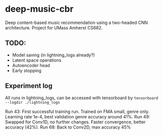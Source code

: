 # deep-music-cbr
Deep content-based music recommendation using a two-headed CNN architecture. Project for UMass Amherst CS682.

## TODO:
- Model saving (in lightning_logs already?)
- Latent space operations
- Autoencoder head
- Early stopping

## Experiment log
All runs in lightning_logs, can be accessed with tensorboard by `tensorboard --logdir ./lightning_logs`

Run 43: First successful training run. Trained on FMA small, genre only. Learning rate 1e-4, best validation genre accuracy around 41%. 
Run 49: Swapped for Conv1D, no further changes. Faster convergence, better accuracy (42%).
Run 68: Back to Conv2D, max accuracy 45%